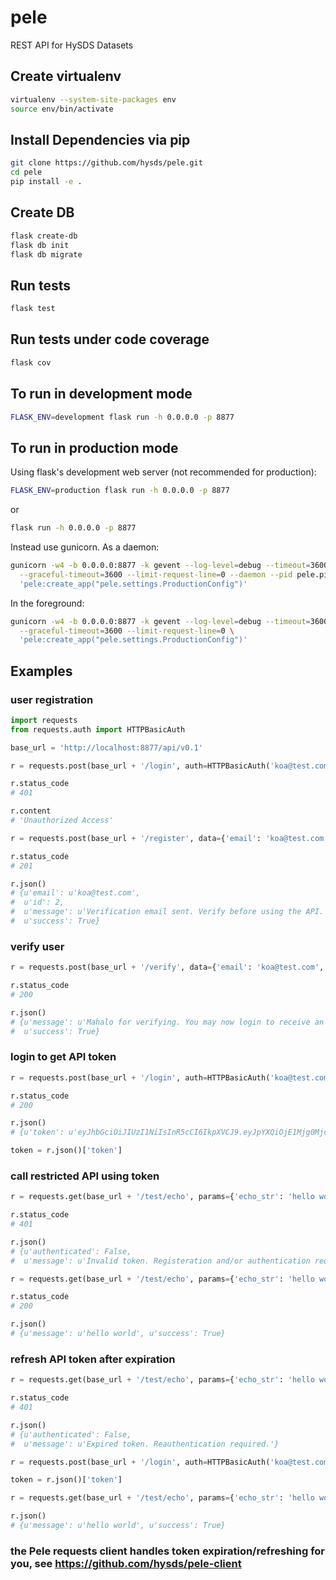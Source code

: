 # pele
REST API for HySDS Datasets

## Create virtualenv
```bash
virtualenv --system-site-packages env
source env/bin/activate
```

## Install Dependencies via pip
```bash
git clone https://github.com/hysds/pele.git
cd pele
pip install -e .
```

## Create DB
```bash
flask create-db
flask db init
flask db migrate
```

## Run tests
```bash
flask test
```

## Run tests under code coverage
```bash
flask cov
```

## To run in development mode
```bash
FLASK_ENV=development flask run -h 0.0.0.0 -p 8877
```

## To run in production mode
Using flask's development web server (not recommended for production):
```bash
FLASK_ENV=production flask run -h 0.0.0.0 -p 8877
```
or 
```bash
flask run -h 0.0.0.0 -p 8877
```

Instead use gunicorn. As a daemon:
```bash
gunicorn -w4 -b 0.0.0.0:8877 -k gevent --log-level=debug --timeout=3600 \
  --graceful-timeout=3600 --limit-request-line=0 --daemon --pid pele.pid \
  'pele:create_app("pele.settings.ProductionConfig")'
```

In the foreground:
```bash
gunicorn -w4 -b 0.0.0.0:8877 -k gevent --log-level=debug --timeout=3600 \
  --graceful-timeout=3600 --limit-request-line=0 \
  'pele:create_app("pele.settings.ProductionConfig")'
```

## Examples

### user registration
```python
import requests
from requests.auth import HTTPBasicAuth

base_url = 'http://localhost:8877/api/v0.1'

r = requests.post(base_url + '/login', auth=HTTPBasicAuth('koa@test.com', 'test'), verify=False)

r.status_code
# 401

r.content
# 'Unauthorized Access'

r = requests.post(base_url + '/register', data={'email': 'koa@test.com', 'password': 'test'}, verify=False)

r.status_code
# 201

r.json()
# {u'email': u'koa@test.com',
#  u'id': 2,
#  u'message': u'Verification email sent. Verify before using the API.',
#  u'success': True}
```

### verify user
```python
r = requests.post(base_url + '/verify', data={'email': 'koa@test.com', 'verification_code': '3d990a2e-f036-44c4-86ad-f33cfe894ef3'}, verify=False)

r.status_code
# 200

r.json()
# {u'message': u'Mahalo for verifying. You may now login to receive an API token.',
#  u'success': True}
```

### login to get API token
```python
r = requests.post(base_url + '/login', auth=HTTPBasicAuth('koa@test.com', 'test'), verify=False)

r.status_code
# 200

r.json()
# {u'token': u'eyJhbGciOiJIUzI1NiIsInR5cCI6IkpXVCJ9.eyJpYXQiOjE1Mjg0MjczNzIsInN1YiI6ImdlcmFsZEB0ZXN0LmNvbSIsImV4cCI6MTUyODQyOTE3Mn0.dlR4ZJzXDzi8dsiaq6ZdXTqT6TJPtI_7IHnCyCDoio0'}

token = r.json()['token']
```

### call restricted API using token
```python
r = requests.get(base_url + '/test/echo', params={'echo_str': 'hello world'})

r.status_code
# 401

r.json() 
# {u'authenticated': False,
#  u'message': u'Invalid token. Registeration and/or authentication required'}

r = requests.get(base_url + '/test/echo', params={'echo_str': 'hello world'}, headers={'X-API-KEY': token})

r.status_code
# 200

r.json()
# {u'message': u'hello world', u'success': True}
```

### refresh API token after expiration
```python
r = requests.get(base_url + '/test/echo', params={'echo_str': 'hello world'}, headers={'X-API-KEY': token})

r.status_code
# 401

r.json()
# {u'authenticated': False,
#  u'message': u'Expired token. Reauthentication required.'}

r = requests.post(base_url + '/login', auth=HTTPBasicAuth('koa@test.com', 'test'))

token = r.json()['token']

r = requests.get(base_url + '/test/echo', params={'echo_str': 'hello world'}, headers={'X-API-KEY': token})

r.json()
# {u'message': u'hello world', u'success': True}
```

### the Pele requests client handles token expiration/refreshing for you, see https://github.com/hysds/pele-client
